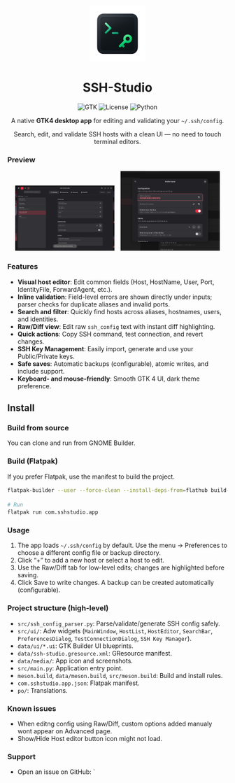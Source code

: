 <div align="center">

  <img src="data/media/icon_256.png" alt="App Icon" width="128" />

  <h1>
    SSH-Studio
  </h1>

  <img src="https://img.shields.io/badge/GTK-4.0-4A90E2?style=for-the-badge&logo=gtk&logoColor=white" alt="GTK" />
  <img src="https://img.shields.io/badge/License-GPL%20v3-00D4AA?style=for-the-badge&logo=gnu&logoColor=white" alt="License" />
  <img src="https://img.shields.io/badge/Python-3.12+-3776AB?style=for-the-badge&logo=python&logoColor=white" alt="Python" />

  <p>A native <strong>GTK4 desktop app</strong> for editing and validating your <code>~/.ssh/config</code>.</p>
  <p>Search, edit, and validate SSH hosts with a clean UI — no need to touch terminal editors.</p>

</div>

### Preview

<div align="center">
  <img src="assets/screenshots/ss1.png" alt="Main Interface" width="45%" style="margin-right: 2%;" />
  <img src="assets/screenshots/ss2.png" alt="Preferences Dialog" width="45%" />
</div>

### Features

- **Visual host editor**: Edit common fields (Host, HostName, User, Port, IdentityFile, ForwardAgent, etc.).
- **Inline validation**: Field-level errors are shown directly under inputs; parser checks for duplicate aliases and invalid ports.
- **Search and filter**: Quickly find hosts across aliases, hostnames, users, and identities.
- **Raw/Diff view**: Edit raw `ssh_config` text with instant diff highlighting.
- **Quick actions**: Copy SSH command, test connection, and revert changes.
- **SSH Key Management**: Easily import, generate and use your Public/Private keys.
- **Safe saves**: Automatic backups (configurable), atomic writes, and include support.
- **Keyboard- and mouse-friendly**: Smooth GTK 4 UI, dark theme preference.



## Install

### Build from source
You can clone and run from GNOME Builder.

### Build (Flatpak)

If you prefer Flatpak, use the manifest to build the project.

```bash
flatpak-builder --user --force-clean --install-deps-from=flathub build-dir com.sshstudio.app.json --install

# Run
flatpak run com.sshstudio.app
```

### Usage

1. The app loads `~/.ssh/config` by default. Use the menu → Preferences to choose a different config file or backup directory.
2. Click “+” to add a new host or select a host to edit.
3. Use the Raw/Diff tab for low-level edits; changes are highlighted before saving.
4. Click Save to write changes. A backup can be created automatically (configurable).

### Project structure (high-level)

- `src/ssh_config_parser.py`: Parse/validate/generate SSH config safely.
- `src/ui/`: Adw widgets (`MainWindow`, `HostList`, `HostEditor`, `SearchBar`, `PreferencesDialog`, `TestConnectionDialog`, `SSH Key Manager`).
- `data/ui/*.ui`: GTK Builder UI blueprints.
- `data/ssh-studio.gresource.xml`: GResource manifest.
- `data/media/`: App icon and screenshots.
- `src/main.py`: Application entry point.
- `meson.build`, `data/meson.build`, `src/meson.build`: Build and install rules.
- `com.sshstudio.app.json`: Flatpak manifest.
- `po/`: Translations.

### Known issues
- When editng config using Raw/Diff, custom options added manualy wont appear on Advanced page.
- Show/Hide Host editor button icon might not load. 

### Support

- Open an issue on GitHub: `